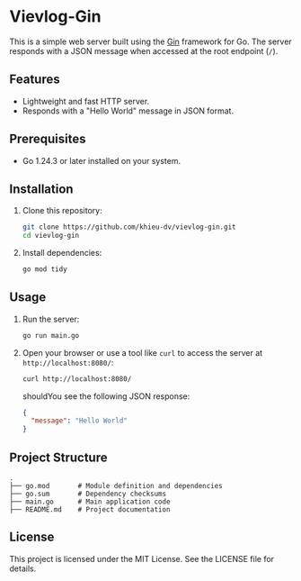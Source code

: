 
# Vievlog-Gin

This is a simple web server built using the [Gin](https://github.com/gin-gonic/gin) framework for Go. The server responds with a JSON message when accessed at the root endpoint (`/`).

## Features

- Lightweight and fast HTTP server.
- Responds with a "Hello World" message in JSON format.

## Prerequisites

- Go 1.24.3 or later installed on your system.

## Installation

1. Clone this repository:
   ```sh
   git clone https://github.com/khieu-dv/vievlog-gin.git
   cd vievlog-gin
   ```

2. Install dependencies:
   ```sh
   go mod tidy
   ```

## Usage

1. Run the server:
   ```sh
   go run main.go
   ```

2. Open your browser or use a tool like `curl` to access the server at `http://localhost:8080/`:
   ```sh
   curl http://localhost:8080/
   ```

    shouldYou see the following JSON response:
   ```json
   {
     "message": "Hello World"
   }
   ```

## Project Structure

```
.
├── go.mod       # Module definition and dependencies
├── go.sum       # Dependency checksums
├── main.go      # Main application code
├── README.md    # Project documentation
```

## License

This project is licensed under the MIT License. See the LICENSE file for details.
